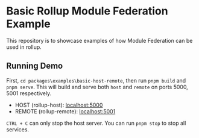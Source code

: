 # Basic Rollup Module Federation Example

This repository is to showcase examples of how Module Federation can be used in rollup.

## Running Demo
First, `cd packages\examples\basic-host-remote`, then run `pnpm build` and `pnpm serve`. This will build and serve both `host` and `remote` on ports 5000, 5001 respectively.

- HOST (rollup-host): [localhost:5000](http://localhost:5000/)
- REMOTE (rollup-remote): [localhost:5001](http://localhost:5001/)

`CTRL + C` can only stop the host server. You can run `pnpm stop` to stop all services.
